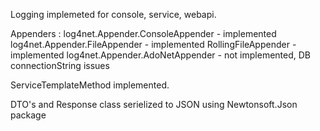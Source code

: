 Logging implemeted for console, service, webapi.

Appenders : 
	log4net.Appender.ConsoleAppender - implemented
	log4net.Appender.FileAppender - implemented
	RollingFileAppender - implemented
	log4net.Appender.AdoNetAppender - not implemented, DB connectionString issues

ServiceTemplateMethod implemented.

DTO's and Response class serielized to JSON using Newtonsoft.Json package